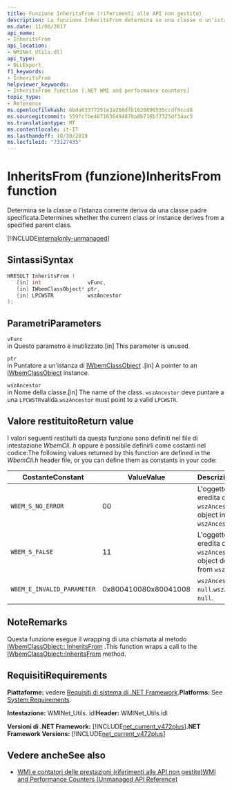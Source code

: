 ```yaml
---
title: Funzione InheritsFrom (riferimenti alle API non gestite)
description: La funzione InheritsFrom determina se una classe o un'istanza deriva da una classe padre specifica.
ms.date: 11/06/2017
api_name:
- InheritsFrom
api_location:
- WMINet_Utils.dll
api_type:
- DLLExport
f1_keywords:
- InheritsFrom
helpviewer_keywords:
- InheritsFrom function [.NET WMI and performance counters]
topic_type:
- Reference
ms.openlocfilehash: 6bda63377251e3a208dfb1620896535ccdf8ccd8
ms.sourcegitcommit: 559fcfbe4871636494870a8b716bf7325df34ac5
ms.translationtype: MT
ms.contentlocale: it-IT
ms.lasthandoff: 10/30/2019
ms.locfileid: "73127435"
---
```

# <a name="inheritsfrom-function"></a><span data-ttu-id="f6584-103">InheritsFrom (funzione)</span><span class="sxs-lookup"><span data-stu-id="f6584-103">InheritsFrom function</span></span>
<span data-ttu-id="f6584-104">Determina se la classe o l'istanza corrente deriva da una classe padre specificata.</span><span class="sxs-lookup"><span data-stu-id="f6584-104">Determines whether the current class or instance derives from a specified parent class.</span></span>

[!INCLUDE[internalonly-unmanaged](../../../../includes/internalonly-unmanaged.md)]
    
## <a name="syntax"></a><span data-ttu-id="f6584-105">Sintassi</span><span class="sxs-lookup"><span data-stu-id="f6584-105">Syntax</span></span>  
  
```cpp
HRESULT InheritsFrom (
   [in] int               vFunc, 
   [in] IWbemClassObject* ptr, 
   [in] LPCWSTR           wszAncestor 
); 
```  

## <a name="parameters"></a><span data-ttu-id="f6584-106">Parametri</span><span class="sxs-lookup"><span data-stu-id="f6584-106">Parameters</span></span>

`vFunc`  
<span data-ttu-id="f6584-107">in Questo parametro è inutilizzato.</span><span class="sxs-lookup"><span data-stu-id="f6584-107">[in] This parameter is unused.</span></span>

`ptr`  
<span data-ttu-id="f6584-108">in Puntatore a un'istanza di [IWbemClassObject](/windows/desktop/api/wbemcli/nn-wbemcli-iwbemclassobject) .</span><span class="sxs-lookup"><span data-stu-id="f6584-108">[in] A pointer to an [IWbemClassObject](/windows/desktop/api/wbemcli/nn-wbemcli-iwbemclassobject) instance.</span></span>

`wszAncestor`  
<span data-ttu-id="f6584-109">in Nome della classe.</span><span class="sxs-lookup"><span data-stu-id="f6584-109">[in] The name of the class.</span></span> <span data-ttu-id="f6584-110">`wszAncestor` deve puntare a una `LPCWSTR`valida.</span><span class="sxs-lookup"><span data-stu-id="f6584-110">`wszAncestor` must point to a valid `LPCWSTR`.</span></span>

## <a name="return-value"></a><span data-ttu-id="f6584-111">Valore restituito</span><span class="sxs-lookup"><span data-stu-id="f6584-111">Return value</span></span>

<span data-ttu-id="f6584-112">I valori seguenti restituiti da questa funzione sono definiti nel file di intestazione *WbemCli. h* oppure è possibile definirli come costanti nel codice:</span><span class="sxs-lookup"><span data-stu-id="f6584-112">The following values returned by this function are defined in the *WbemCli.h* header file, or you can define them as constants in your code:</span></span>

|<span data-ttu-id="f6584-113">Costante</span><span class="sxs-lookup"><span data-stu-id="f6584-113">Constant</span></span>  |<span data-ttu-id="f6584-114">Value</span><span class="sxs-lookup"><span data-stu-id="f6584-114">Value</span></span>  |<span data-ttu-id="f6584-115">Descrizione</span><span class="sxs-lookup"><span data-stu-id="f6584-115">Description</span></span>  |
|---------|---------|---------|
| `WBEM_S_NO_ERROR` | <span data-ttu-id="f6584-116">0</span><span class="sxs-lookup"><span data-stu-id="f6584-116">0</span></span> | <span data-ttu-id="f6584-117">L'oggetto corrente eredita da `wszAncestor`.</span><span class="sxs-lookup"><span data-stu-id="f6584-117">The current object inherits from `wszAncestor`.</span></span>  |
| `WBEM_S_FALSE` | <span data-ttu-id="f6584-118">1</span><span class="sxs-lookup"><span data-stu-id="f6584-118">1</span></span> | <span data-ttu-id="f6584-119">L'oggetto corrente non eredita da `wszAncestor`.</span><span class="sxs-lookup"><span data-stu-id="f6584-119">The current object does not inherit from `wszAncestor`.</span></span> |
|`WBEM_E_INVALID_PARAMETER` | <span data-ttu-id="f6584-120">0x80041008</span><span class="sxs-lookup"><span data-stu-id="f6584-120">0x80041008</span></span> | <span data-ttu-id="f6584-121">`wszAncestor` è `null`.</span><span class="sxs-lookup"><span data-stu-id="f6584-121">`wszAncestor` is `null`.</span></span> |
  
## <a name="remarks"></a><span data-ttu-id="f6584-122">Note</span><span class="sxs-lookup"><span data-stu-id="f6584-122">Remarks</span></span>

<span data-ttu-id="f6584-123">Questa funzione esegue il wrapping di una chiamata al metodo [IWbemClassObject:: InheritsFrom](/windows/desktop/api/wbemcli/nf-wbemcli-iwbemclassobject-inheritsfrom) .</span><span class="sxs-lookup"><span data-stu-id="f6584-123">This function wraps a call to the [IWbemClassObject::InheritsFrom](/windows/desktop/api/wbemcli/nf-wbemcli-iwbemclassobject-inheritsfrom) method.</span></span>

## <a name="requirements"></a><span data-ttu-id="f6584-124">Requisiti</span><span class="sxs-lookup"><span data-stu-id="f6584-124">Requirements</span></span>  
 <span data-ttu-id="f6584-125">**Piattaforme:** vedere [Requisiti di sistema di .NET Framework](../../get-started/system-requirements.md).</span><span class="sxs-lookup"><span data-stu-id="f6584-125">**Platforms:** See [System Requirements](../../get-started/system-requirements.md).</span></span>  
  
 <span data-ttu-id="f6584-126">**Intestazione:** WMINet_Utils. idl</span><span class="sxs-lookup"><span data-stu-id="f6584-126">**Header:** WMINet_Utils.idl</span></span>  
  
 <span data-ttu-id="f6584-127">**Versioni di .NET Framework:** [!INCLUDE[net_current_v472plus](../../../../includes/net-current-v472plus.md)]</span><span class="sxs-lookup"><span data-stu-id="f6584-127">**.NET Framework Versions:** [!INCLUDE[net_current_v472plus](../../../../includes/net-current-v472plus.md)]</span></span>  
  
## <a name="see-also"></a><span data-ttu-id="f6584-128">Vedere anche</span><span class="sxs-lookup"><span data-stu-id="f6584-128">See also</span></span>

- [<span data-ttu-id="f6584-129">WMI e contatori delle prestazioni (riferimenti alle API non gestite)</span><span class="sxs-lookup"><span data-stu-id="f6584-129">WMI and Performance Counters (Unmanaged API Reference)</span></span>](index.md)
